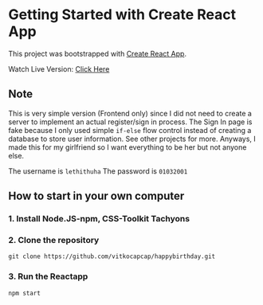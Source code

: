 # Getting Started with Create React App

This project was bootstrapped with [Create React App](https://github.com/facebook/create-react-app).

Watch Live Version: [Click Here](https://vitkocapcap.github.io/happybirthday/)

## Note

This is very simple version (Frontend only) since I did not need to create a server to implement an actual register/sign in process.
The Sign In page is fake because I only used simple `if-else` flow control instead of creating a database to store user information. See other projects for more.
Anyways, I made this for my girlfriend so I want everything to be her but not anyone else.

The username is `lethithuha`
The password is `01032001`


## How to start in your own computer

### 1. Install Node.JS-npm, CSS-Toolkit Tachyons

### 2. Clone the repository
`git clone https://github.com/vitkocapcap/happybirthday.git`

### 3. Run the Reactapp
`npm start`


